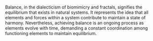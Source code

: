 
Balance, in the dialecticism of biomimicry and fractals, signifies the equilibrium that exists in natural systems. It represents the idea that all elements and forces within a system contribute to maintain a state of harmony. Nevertheless, achieving balance is an ongoing process as elements evolve with time, demanding a constant coordination among functioning elements to maintain equilibrium.

